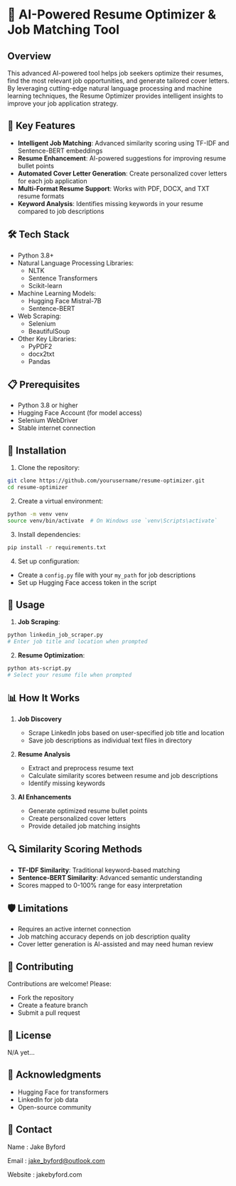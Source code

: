 # 🚀 AI-Powered Resume Optimizer & Job Matching Tool

## Overview

This advanced AI-powered tool helps job seekers optimize their resumes, find the most relevant job opportunities, and generate tailored cover letters. By leveraging cutting-edge natural language processing and machine learning techniques, the Resume Optimizer provides intelligent insights to improve your job application strategy.

## 🌟 Key Features

- **Intelligent Job Matching**: Advanced similarity scoring using TF-IDF and Sentence-BERT embeddings
- **Resume Enhancement**: AI-powered suggestions for improving resume bullet points
- **Automated Cover Letter Generation**: Create personalized cover letters for each job application
- **Multi-Format Resume Support**: Works with PDF, DOCX, and TXT resume formats
- **Keyword Analysis**: Identifies missing keywords in your resume compared to job descriptions

## 🛠 Tech Stack

- Python 3.8+
- Natural Language Processing Libraries:
  - NLTK
  - Sentence Transformers
  - Scikit-learn
- Machine Learning Models:
  - Hugging Face Mistral-7B
  - Sentence-BERT
- Web Scraping:
  - Selenium
  - BeautifulSoup
- Other Key Libraries:
  - PyPDF2
  - docx2txt
  - Pandas

## 📋 Prerequisites

- Python 3.8 or higher
- Hugging Face Account (for model access)
- Selenium WebDriver
- Stable internet connection

## 🔧 Installation

1. Clone the repository:
```bash
git clone https://github.com/yourusername/resume-optimizer.git
cd resume-optimizer
```

2. Create a virtual environment:
```bash
python -m venv venv
source venv/bin/activate  # On Windows use `venv\Scripts\activate`
```

3. Install dependencies:
```bash
pip install -r requirements.txt
```

4. Set up configuration:
- Create a `config.py` file with your `my_path` for job descriptions
- Set up Hugging Face access token in the script

## 🚀 Usage

1. **Job Scraping**:
```bash
python linkedin_job_scraper.py
# Enter job title and location when prompted
```

2. **Resume Optimization**:
```bash
python ats-script.py
# Select your resume file when prompted
```

## 📊 How It Works

1. **Job Discovery**
   - Scrape LinkedIn jobs based on user-specified job title and location
   - Save job descriptions as individual text files in directory

2. **Resume Analysis**
   - Extract and preprocess resume text
   - Calculate similarity scores between resume and job descriptions
   - Identify missing keywords

3. **AI Enhancements**
   - Generate optimized resume bullet points
   - Create personalized cover letters
   - Provide detailed job matching insights

## 🔍 Similarity Scoring Methods

- **TF-IDF Similarity**: Traditional keyword-based matching
- **Sentence-BERT Similarity**: Advanced semantic understanding
- Scores mapped to 0-100% range for easy interpretation

## 🛡 Limitations

- Requires an active internet connection
- Job matching accuracy depends on job description quality
- Cover letter generation is AI-assisted and may need human review

## 🤝 Contributing

Contributions are welcome! Please:
- Fork the repository
- Create a feature branch
- Submit a pull request

## 📄 License

N/A yet...

## 🙌 Acknowledgments

- Hugging Face for transformers
- LinkedIn for job data
- Open-source community

## 📧 Contact

Name : Jake Byford

Email : jake_byford@outlook.com

Website : jakebyford.com

